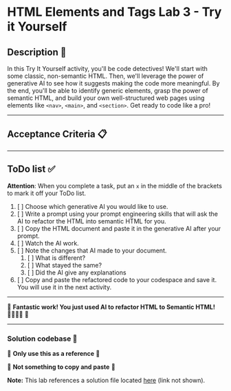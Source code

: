 # HTML Elements and Tags Lab 3 - Try it Yourself

## Description 📄
In this Try It Yourself activity, you'll be code detectives! We'll start with some classic, non-semantic HTML. Then, we'll leverage the power of generative AI to see how it suggests making the code more meaningful.  By the end, you'll be able to identify generic elements, grasp the power of semantic HTML, and build your own well-structured web pages using elements like `<nav>`, `<main>`, and `<section>`. Get ready to code like a pro!

---

## Acceptance Criteria 📋


---

## ToDo list ✅
**Attention**: When you complete a task, put an `x` in the middle of the brackets to mark it off your ToDo list.

1. [ ] Choose which generative AI you would like to use. 
2. [ ] Write a prompt using your prompt engineering skills that will ask the AI to refactor the HTML into semantic HTML for you. 
3. [ ] Copy the HTML document and paste it in the generative AI after your prompt.
4. [ ] Watch the AI work.
5. [ ] Note the changes that AI made to your document. 
   1. [ ] What is different? 
   2. [ ] What stayed the same?
   3. [ ] Did the AI give any explanations
6. [ ] Copy and paste the refactored code to your codespace and save it. You will use it in the next activity. 

---

🎊 **Fantastic work! You just used AI to refactor HTML to Semantic HTML! 💃🏻🕺🏾** 🎊

---

### Solution codebase 👀
🛑 **Only use this as a reference** 🛑

💾 **Not something to copy and paste** 💾

**Note:**  This lab references a solution file located [here](https://github.com/HackerUSA-CE/sdai-ic-d1-html-elements-3/blob/yourself-solution/index.html) (link not shown).